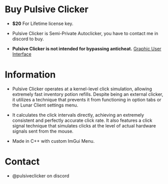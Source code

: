 # Buy Pulsive Clicker
- **$20** For Lifetime license key. 

- Pulsive Clicker is Semi-Private Autoclicker, you have to contact me in discord to buy.
  
- __Pulsive Clicker is not intended for bypassing anticheat.__
[Graphic User Interface](https://imgur.com/a/EV70i9h)

# Information
- Pulsive Clicker operates at a kernel-level click simulation, allowing extremely fast inventory potion refills. Despite being an external clicker, it utilizes a technique that prevents it from functioning in option tabs or the Lunar Client settings menu.
  
- It calculates the click intervals directly, achieving an extremely consistent and perfectly accurate click rate. It also features a click signal technique that simulates clicks at the level of actual hardware signals sent from the mouse.

- Made in C++ with custom ImGui Menu.

# Contact
- @pulsiveclicker on discord 
